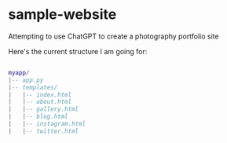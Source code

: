 # sample-website
Attempting to use ChatGPT to create a photography portfolio site

Here's the current structure I am going for:

```lua

myapp/
|-- app.py
|-- templates/
|   |-- index.html
|   |-- about.html
|   |-- gallery.html
|   |-- blog.html
|   |-- instagram.html
|   |-- twitter.html

```
